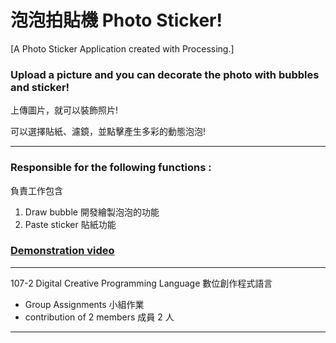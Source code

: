 # 泡泡拍貼機 Photo Sticker!

[A Photo Sticker Application created with Processing.]

### Upload a picture and you can decorate the photo with bubbles and sticker!

上傳圖片，就可以裝飾照片!

可以選擇貼紙、濾鏡，並點擊產生多彩的動態泡泡!

---

### Responsible for the following functions :

負責工作包含

1. Draw bubble 開發繪製泡泡的功能
2. Paste sticker 貼紙功能

### [Demonstration video](https://youtu.be/fHP3JU6b5sY)

---

107-2 Digital Creative Programming Language 數位創作程式語言

- Group Assignments 小組作業
- contribution of 2 members 成員 2 人

---
